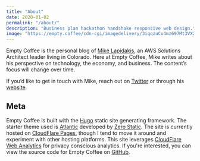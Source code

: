 ```yaml
---
title: "About"
date: 2020-01-02
permalink: "/about/"
description: "Business plan hackathon handshake responsive web design."
image: "https://empty.coffee/cdn-cgi/imagedelivery/3iqqzuCu4mz697Mt3VX2wA/145d14c6-b141-4d56-afc4-257d19742e00/hero"
---
```


Empty Coffee is the personal blog of [Mike Lapidakis](https://mike.lapidak.is), an AWS Solutions Architect leader living in Colorado. Here at Empty Coffee, Mike writes about his perspective on technology, the economy, and business. The content’s focus will change over time.

If you’d like to get in touch with Mike, reach out on [Twitter](https://twitter.com/MikeLapidakis) or through his [website](https://mike.lapidak.is/#contact).

## Meta

Empty Coffee is built with the [Hugo](https://gohugo.io) static site generating framework. The starter theme used is [Atlantic](https://github.com/zerostaticthemes/hugo-atlantic-theme) developed by [Zero Static](https://www.zerostatic.io). The site is currently hosted on [CloudFlare Pages](https://pages.cloudflare.com), though I tend to move it around and experiment with other hosting platforms. This site leverages [CloudFlare Web Analytics](https://www.cloudflare.com/web-analytics/) for privacy conscious analytics. If you're interested, you can view the source code for Empty Coffee on [GitHub](https://github.com/mlapida/empty-coffee-v2).
